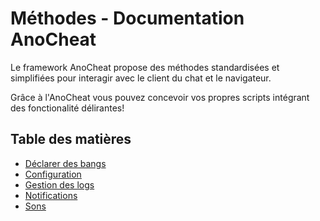 # Méthodes - Documentation AnoCheat
Le framework AnoCheat propose des méthodes standardisées et simplifiées pour interagir avec le client
du chat et le navigateur.

Grâce à l'AnoCheat vous pouvez concevoir vos propres scripts intégrant des fonctionalité délirantes!

## Table des matières
- [Déclarer des bangs](./ac_bang.md)
- [Configuration](./ac_config.md)
- [Gestion des logs](./ac_log.md)
- [Notifications](./ac_notify.md)
- [Sons](./ac_sound.md)